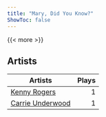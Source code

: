 ```yaml
---
title: "Mary, Did You Know?"
ShowToc: false
---
```


{{< more >}}

## Artists
Artists | Plays 
----- | -----: 
[Kenny Rogers](/artists/kenny-rogers-4261) | 1
[Carrie Underwood](/artists/carrie-underwood-89416) | 1

